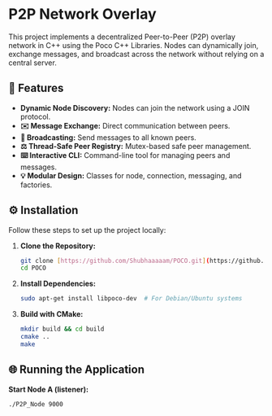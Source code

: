 # P2P Network Overlay

This project implements a decentralized Peer-to-Peer (P2P) overlay network in C++ using the Poco C++ Libraries. Nodes can dynamically join, exchange messages, and broadcast across the network without relying on a central server.

## 🌟 Features

* **Dynamic Node Discovery:** Nodes can join the network using a JOIN protocol.
* **✉️ Message Exchange:** Direct communication between peers.
* **🎤 Broadcasting:** Send messages to all known peers.
* **⚖️ Thread-Safe Peer Registry:** Mutex-based safe peer management.
* **⌨️ Interactive CLI:** Command-line tool for managing peers and messages.
* **💡 Modular Design:** Classes for node, connection, messaging, and factories.

## ⚙️ Installation

Follow these steps to set up the project locally:

1.  **Clone the Repository:**

    ```bash
    git clone [https://github.com/Shubhaaaaam/POCO.git](https://github.com/Shubhaaaaam/POCO.git)
    cd POCO
    ```

2.  **Install Dependencies:**

    ```bash
    sudo apt-get install libpoco-dev  # For Debian/Ubuntu systems
    ```

3.  **Build with CMake:**

    ```bash
    mkdir build && cd build
    cmake ..
    make
    ```

## 🌐 Running the Application

**Start Node A (listener):**

```bash
./P2P_Node 9000
